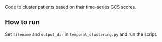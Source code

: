 Code to cluster patients based on their time-series GCS scores.

## How to run
Set `filename` and `output_dir` in `temporal_clustering.py` and run the script.
